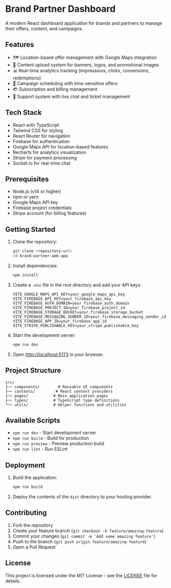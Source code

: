 # Brand Partner Dashboard

A modern React dashboard application for brands and partners to manage their offers, content, and campaigns.

## Features

- 🗺️ Location-based offer management with Google Maps integration
- 📸 Content upload system for banners, logos, and promotional images
- 📊 Real-time analytics tracking (impressions, clicks, conversions, redemptions)
- 📅 Campaign scheduling with time-sensitive offers
- 💳 Subscription and billing management
- 🎫 Support system with live chat and ticket management

## Tech Stack

- React with TypeScript
- Tailwind CSS for styling
- React Router for navigation
- Firebase for authentication
- Google Maps API for location-based features
- Recharts for analytics visualization
- Stripe for payment processing
- Socket.io for real-time chat

## Prerequisites

- Node.js (v14 or higher)
- npm or yarn
- Google Maps API key
- Firebase project credentials
- Stripe account (for billing features)

## Getting Started

1. Clone the repository:
   ```bash
   git clone <repository-url>
   cd brand-partner-web-app
   ```

2. Install dependencies:
   ```bash
   npm install
   ```

3. Create a `.env` file in the root directory and add your API keys:
   ```
   VITE_GOOGLE_MAPS_API_KEY=your_google_maps_api_key
   VITE_FIREBASE_API_KEY=your_firebase_api_key
   VITE_FIREBASE_AUTH_DOMAIN=your_firebase_auth_domain
   VITE_FIREBASE_PROJECT_ID=your_firebase_project_id
   VITE_FIREBASE_STORAGE_BUCKET=your_firebase_storage_bucket
   VITE_FIREBASE_MESSAGING_SENDER_ID=your_firebase_messaging_sender_id
   VITE_FIREBASE_APP_ID=your_firebase_app_id
   VITE_STRIPE_PUBLISHABLE_KEY=your_stripe_publishable_key
   ```

4. Start the development server:
   ```bash
   npm run dev
   ```

5. Open [http://localhost:5173](http://localhost:5173) in your browser.

## Project Structure

```
src/
├── components/        # Reusable UI components
├── contexts/         # React context providers
├── pages/           # Main application pages
├── types/           # TypeScript type definitions
└── utils/           # Helper functions and utilities
```

## Available Scripts

- `npm run dev` - Start development server
- `npm run build` - Build for production
- `npm run preview` - Preview production build
- `npm run lint` - Run ESLint

## Deployment

1. Build the application:
   ```bash
   npm run build
   ```

2. Deploy the contents of the `dist` directory to your hosting provider.

## Contributing

1. Fork the repository
2. Create your feature branch (`git checkout -b feature/amazing-feature`)
3. Commit your changes (`git commit -m 'Add some amazing feature'`)
4. Push to the branch (`git push origin feature/amazing-feature`)
5. Open a Pull Request

## License

This project is licensed under the MIT License - see the [LICENSE](LICENSE) file for details.
